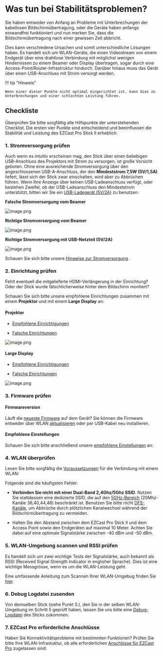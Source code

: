 # Was tun bei Stabilitätsproblemen?

Sie haben entweder von Anfang an Probleme mit Unterbrechungen der kabellosen Bildschirmübertragung, oder die Geräte haben anfangs einwandfrei funktioniert und nun merken Sie, dass die Bildschirmübertragung nach einer gewissen Zeit abbricht.

Dies kann verschiedene Ursachen und somit unterschiedliche Lösungen haben. Es handelt sich um WLAN-Geräte, die einen Videostream von einem Endgerät über eine drahtlose Verbindung mit möglichst wenigen Hindernissen zu einem Beamer oder Display übertragen, sogar durch eine Access-Point/Router-Infrastruktur hindurch. Darüber hinaus muss das Gerät über einen USB-Anschluss mit Strom versorgt werden.

!!! tip "Hinweis"
    
	Wenn einer dieser Punkte nicht optimal eingerichtet ist, kann dies zu Unterbrechungen und einer schlechten Leistung führen.

## Checkliste

Überprüfen Sie bitte sorgfältig alle Hilfspunkte der unterstehenden Checklist. Die ersten vier Punkte sind entscheidend und beeinflussen die Stabilität und Leistung des EZCast Pro Stick II erheblich:

### 1. Stromversorgung prüfen

Auch wenn es intuitiv erscheinen mag, den Stick über einen beliebigen USB-Anschluss des Projektors mit Strom zu versorgen, ist große Vorsicht geboten. Ohne eine ausreichende Stromversorgung über den angeschlossenen USB-A-Anschluss, der den **Mindeststrom 7,5W (5V/1,5A)** liefert, lässt sich der Stick zwar einschalten, wird aber zu Abbrüchen führen. Wenn Ihre Anzeige über keinen USB-Ladeanschluss verfügt, oder bestehen Zweifel, ob der USB-Ladeanschluss den Mindeststrom unterstützt, bitten wir Sie ein [USB-Ladegerät (5V/2A)](setup-tipps.md#samsung.powersupply) zu benutzen:

**Falsche Stromversorgung vom Beamer**

![image.png](/assets/img/D10-1xPlug-InternalPower.500ma.png)

**Richtige Stromversorgung vom Beamer**

![image.png](/assets/img/D10-1xPlug-InternalPower.5V2A.png)

**Richtige Stromversorgung mit USB-Netzteil (5V/2A)**

![image.png](/assets/img/D10-2xPlugs-ExternalPower.png)

Schauen Sie sich bitte unsere [Hinweise zur Stromversorgung](https://doc.ezcastpro.de/pro-stick-d10/setup.projector/#power).

### 2. Einrichtung prüfen

Fehlt eventuell die mitgelieferte HDMI-Verlängerung in der Einrichtung? Oder der Stick wurde fälschlicherweise hinter dem Bildschirm montiert?

Schauen Sie sich bitte unsere empfohlene Einrichtungen zusammen mit einem **Projektor** und mit einem **Large Display** an:

#### Projektor

* [Empfohlene Einrichtigungen](setup.projector.md)

* [Falsche Einrichtungen](setup.projector.md#falsche-einrichtungen)

![image.png](/assets/img/D10.projector.thumbnail.png)

#### Large Display

* [Empfohlene Einrichtigungen](setup.large.display.md)

* [Falsche Einrichtungen](setup.large.display.md#falsche-einrichtungen)

![image.png](/assets/img/D10.large.screen.20cm.thumbnail.png)

### 3. Firmware prüfen

#### Firmwareversion

Läuft die [neueste Firmware](whatsnew.md) auf dem Gerät? Sie können die Firmware entweder über WLAN [aktualisieren](firmware-reinstall.md) oder per USB-Kabel neu installieren.

#### Empfohlene Einstellungen 

Schauen Sie sich bitte anschließend unsere [empfohlene Einstellungen](reset.md#recommendedsettings) an:

### 4. WLAN überprüfen

Lesen Sie bitte sorgfältig die [Voraussetzungen](connect.wifi.md#voraussetzungen) für die Verbindung mit einem WLAN:

Folgende sind die häufigsten Fehler:

* **Verbinden Sie nicht mit einer Dual-Band 2,4Ghz/5Ghz SSID**. Nutzen Sie stattdessen eine dedizierte SSID, die auf den [5GHz-Bereich](https://en.wikipedia.org/wiki/List_of_WLAN_channels#5_GHz_(802.11a/h/j/n/ac/ax)) (20Mhz-Kanäle 36,40,44,48) beschränkt ist. Benutzen Sie bitte nicht [DFS-Kanäle](https://en.wikipedia.org/wiki/Dynamic_frequency_selection), um Abbrüche durch plötzlichen Kanalwechsel während der Bildschirmübertragung zu vermeiden.

* Halten Sie den Abstand zwischen dem EZCast Pro Stick II und dem Access Point sowie den Endgeräten auf maximal 10 Meter. Achten Sie dabei auf eine optimale Signalstärke zwischen -40 dBm und -50 dBm.

### 5. WLAN-Umgebung scannen und RSSI prüfen

Es handelt sich um zwei wichtige Tests der Signalstärke, auch bekannt als RSSI (Received Signal Strength Indicator in englisher Sprache). Dies ist eine wichtige Messgrösse, wenn es um die WLAN-Leistung geht.

Eine umfassende Anleitung zum Scannen Ihrer WLAN-Umgebug finden Sie [hier](wifi.environment.md).

### 6. Debug Logdatei zusenden

Von demselben Stick (siehe Punkt 5.), den Sie in der selben WLAN-Umgebung im Schritt 5 geprüft haben, lassen Sie uns bitte eine [Debug-Logdatei](logfile.md#download.logfile) des Sticks zukommen.

### 7. EZCast Pro erforderliche Anschlüsse

Haben Sie Konnektivitätsprobleme mit bestimmten Funktionen? Prüfen Sie bitte Ihre WLAN-Infrastuktur, ob alle erforderlichen [Anschlüsse für EZCast Pro](../ports.md) zugelassen sind: